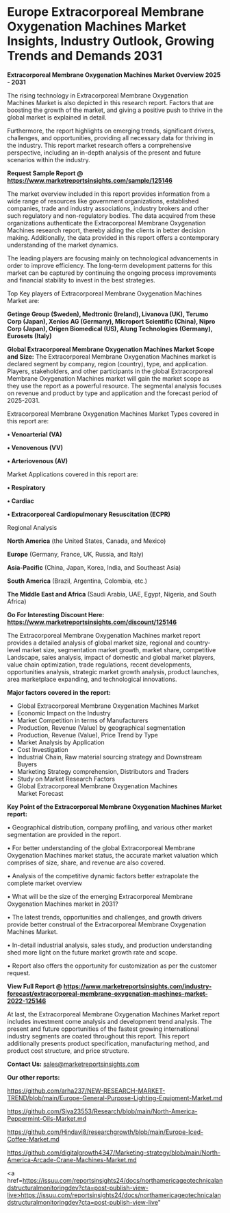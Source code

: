 # Europe Extracorporeal Membrane Oxygenation Machines Market Insights, Industry Outlook, Growing Trends and Demands 2031

<Strong> Extracorporeal Membrane Oxygenation Machines Market Overview 2025 - 2031</strong>

The rising technology in Extracorporeal Membrane Oxygenation Machines Market is also depicted in this research report. Factors that are boosting the growth of the market, and giving a positive push to thrive in the global market is explained in detail.

Furthermore, the report highlights on emerging trends, significant drivers, challenges, and opportunities, providing all necessary data for thriving in the industry. This report market research offers a comprehensive perspective, including an in-depth analysis of the present and future scenarios within the industry.

<strong>Request Sample Report @ <a href=https://www.marketreportsinsights.com/sample/125146>https://www.marketreportsinsights.com/sample/125146</a></strong>

The market overview included in this report provides information from a wide range of resources like government organizations, established companies, trade and industry associations, industry brokers and other such regulatory and non-regulatory bodies. The data acquired from these organizations authenticate the Extracorporeal Membrane Oxygenation Machines research report, thereby aiding the clients in better decision making. Additionally, the data provided in this report offers a contemporary understanding of the market dynamics.

The leading players are focusing mainly on technological advancements in order to improve efficiency. The long-term development patterns for this market can be captured by continuing the ongoing process improvements and financial stability to invest in the best strategies.

Top Key players of Extracorporeal Membrane Oxygenation Machines Market are:

<strong>Getinge Group (Sweden), Medtronic (Ireland), Livanova (UK), Terumo Corp (Japan), Xenios AG (Germany), Microport Scientific (China), Nipro Corp (Japan), Origen Biomedical (US), Alung Technologies (Germany), Eurosets (Italy)</strong>

<strong><b>Global Extracorporeal Membrane Oxygenation Machines Market Scope and Size:</b></strong>
The Extracorporeal Membrane Oxygenation Machines market is declared segment by company, region (country), type, and application. Players, stakeholders, and other participants in the global Extracorporeal Membrane Oxygenation Machines market will gain the market scope as they use the report as a powerful resource. The segmental analysis focuses on revenue and product by type and application and the forecast period of 2025-2031.

Extracorporeal Membrane Oxygenation Machines Market Types covered in this report are:

<strong>• Venoarterial (VA)

• Venovenous (VV)

• Arteriovenous (AV)</strong>

Market Applications covered in this report are:

<strong>• Respiratory

• Cardiac

• Extracorporeal Cardiopulmonary Resuscitation (ECPR)</strong> 

Regional Analysis

<strong>North America</strong> (the United States, Canada, and Mexico)

<strong>Europe</strong> (Germany, France, UK, Russia, and Italy)

<strong>Asia-Pacific</strong> (China, Japan, Korea, India, and Southeast Asia)

<strong>South America</strong> (Brazil, Argentina, Colombia, etc.)

<strong>The Middle East and Africa</strong> (Saudi Arabia, UAE, Egypt, Nigeria, and South Africa)

<strong>Go For Interesting Discount Here: <a href=https://www.marketreportsinsights.com/discount/125146>https://www.marketreportsinsights.com/discount/125146</a></strong>

The Extracorporeal Membrane Oxygenation Machines market report provides a detailed analysis of global market size, regional and country-level market size, segmentation market growth, market share, competitive Landscape, sales analysis, impact of domestic and global market players, value chain optimization, trade regulations, recent developments, opportunities analysis, strategic market growth analysis, product launches, area marketplace expanding, and technological innovations.

<strong><b>Major factors covered in the report:</b></strong>
<ul>
  <li>Global Extracorporeal Membrane Oxygenation Machines Market </li>
  <li>Economic Impact on the Industry</li>
  <li>Market Competition in terms of Manufacturers</li>
  <li>Production, Revenue (Value) by geographical segmentation</li>
  <li>Production, Revenue (Value), Price Trend by Type</li>
  <li>Market Analysis by Application</li>
  <li>Cost Investigation</li>
  <li>Industrial Chain, Raw material sourcing strategy and Downstream Buyers</li>
  <li>Marketing Strategy comprehension, Distributors and Traders</li>
  <li>Study on Market Research Factors</li>
  <li>Global Extracorporeal Membrane Oxygenation Machines Market Forecast</li>
</ul>

<strong><b>Key Point of the Extracorporeal Membrane Oxygenation Machines Market report:</b></strong>

• Geographical distribution, company profiling, and various other market segmentation are provided in the report.

• For better understanding of the global Extracorporeal Membrane Oxygenation Machines market status, the accurate market valuation which comprises of size, share, and revenue are also covered.

• Analysis of the competitive dynamic factors better extrapolate the complete market overview

• What will be the size of the emerging Extracorporeal Membrane Oxygenation Machines market in 2031?

• The latest trends, opportunities and challenges, and growth drivers provide better construal of the Extracorporeal Membrane Oxygenation Machines Market.

• In-detail industrial analysis, sales study, and production understanding shed more light on the future market growth rate and scope.

• Report also offers the opportunity for customization as per the customer request.

<strong><b>View Full Report @ <a href=https://www.marketreportsinsights.com/industry-forecast/extracorporeal-membrane-oxygenation-machines-market-2022-125146>https://www.marketreportsinsights.com/industry-forecast/extracorporeal-membrane-oxygenation-machines-market-2022-125146</a></b></strong>


At last, the Extracorporeal Membrane Oxygenation Machines Market report includes investment come analysis and development trend analysis. The present and future opportunities of the fastest growing international industry segments are coated throughout this report. This report additionally presents product specification, manufacturing method, and product cost structure, and price structure.

<strong>Contact Us:</strong>
sales@marketreportsinsights.com

<strong>Our other reports:</strong>

<a href=https://github.com/arha237/NEW-RESEARCH-MARKET-TREND/blob/main/Europe-General-Purpose-Lighting-Equipment-Market.md>https://github.com/arha237/NEW-RESEARCH-MARKET-TREND/blob/main/Europe-General-Purpose-Lighting-Equipment-Market.md</a>

<a href=https://github.com/Siya23553/Research/blob/main/North-America-Peppermint-Oils-Market.md>https://github.com/Siya23553/Research/blob/main/North-America-Peppermint-Oils-Market.md</a>

<a href=https://github.com/Hindavi8/researchgrowth/blob/main/Europe-Iced-Coffee-Market.md>https://github.com/Hindavi8/researchgrowth/blob/main/Europe-Iced-Coffee-Market.md</a>

<a href=https://github.com/digitalgrowth4347/Marketing-strategy/blob/main/North-America-Arcade-Crane-Machines-Market.md>https://github.com/digitalgrowth4347/Marketing-strategy/blob/main/North-America-Arcade-Crane-Machines-Market.md</a>

<a href=https://issuu.com/reportsinsights24/docs/northamericageotechnicalandstructuralmonitoringdev?cta=post-publish-view-live>https://issuu.com/reportsinsights24/docs/northamericageotechnicalandstructuralmonitoringdev?cta=post-publish-view-live</a>"
